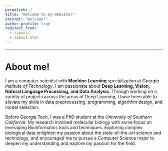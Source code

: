 ```yaml
---
permalink: /
title: "Welcome to my Website!"
excerpt: "Welcome!"
author_profile: true
redirect_from: 
  - /about/
  - /about.html
---
```




_____

# About me!

I am a computer scientist with **Machine Learning** specialization at *Georgia Institute of Technology*. I am passionate about **Deep Learning, Vision, Natural Language Processing, and Data Analysis**. Through working on a variety of projects across the areas of Deep Learning, I have been able to elevate my skills in data preprocessing, programming, algorithm design, and model selection. 

Before Georgia Tech, I was a PhD student at the *University of Southern California*. My research involved molecular biology with some focus on leveraging Bioinformatics tools and techniques. Exploring complex biological data enlighten my passion about the state-of-the-art science and technology, and encouraged me to pursue a Computer Science major to deepen my understanding and explore my passion for the field.


